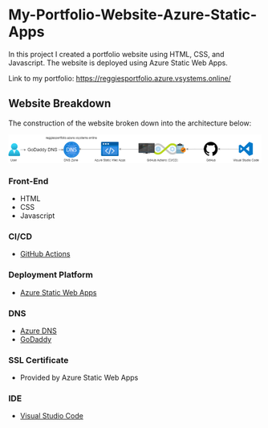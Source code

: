 # My-Portfolio-Website-Azure-Static-Apps

In this project I created a portfolio website using HTML, CSS, and Javascript. The website is deployed using Azure Static Web Apps.

Link to my portfolio: https://reggiesportfolio.azure.vsystems.online/


## Website Breakdown

The construction of the website broken down into the architecture below:

![azwebsitie](https://github.com/rjones18/Images/blob/main/Static%20Website%20Azure.drawio.png)


### Front-End

- HTML
- CSS
- Javascript

### CI/CD

- [GitHub Actions](https://github.com/features/actions)

### Deployment Platform

- [Azure Static Web Apps](https://azure.microsoft.com/en-us/services/app-service/static/)

### DNS

- [Azure DNS](https://azure.microsoft.com/en-us/services/dns/#overview)
- [GoDaddy](https://www.godaddy.com/)


### SSL Certificate

- Provided by Azure Static Web Apps

### IDE

- [Visual Studio Code](https://code.visualstudio.com/)


